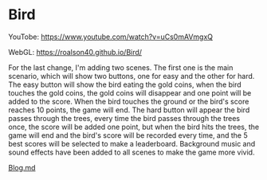 # Bird

YouTobe: https://www.youtube.com/watch?v=uCs0mAVmgxQ

WebGL: https://roalson40.github.io/Bird/

For the last change, I'm adding two scenes. The first one is the main scenario, which will show two buttons, one for easy and the other for hard. The easy button will show the bird eating the gold coins, when the bird touches the gold coins, the gold coins will disappear and one point will be added to the score. When the bird touches the ground or the bird's score reaches 10 points, the game will end. The hard button will appear the bird passes through the trees, every time the bird passes through the trees once, the score will be added one point, but when the bird hits the trees, the game will end and the bird's score will be recorded every time, and the 5 best scores will be selected to make a leaderboard. Background music and sound effects have been added to all scenes to make the game more vivid.

[Blog.md](https://github.com/user-attachments/files/16646292/Blog.md)
